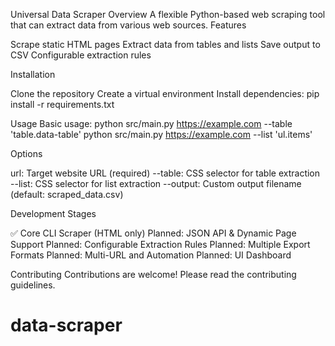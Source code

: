 Universal Data Scraper
Overview
A flexible Python-based web scraping tool that can extract data from various web sources.
Features

Scrape static HTML pages
Extract data from tables and lists
Save output to CSV
Configurable extraction rules

Installation

Clone the repository
Create a virtual environment
Install dependencies:
pip install -r requirements.txt

Usage
Basic usage:
python src/main.py https://example.com --table 'table.data-table'
python src/main.py https://example.com --list 'ul.items'

Options

url: Target website URL (required)
--table: CSS selector for table extraction
--list: CSS selector for list extraction
--output: Custom output filename (default: scraped_data.csv)

Development Stages

✅ Core CLI Scraper (HTML only)
Planned: JSON API & Dynamic Page Support
Planned: Configurable Extraction Rules
Planned: Multiple Export Formats
Planned: Multi-URL and Automation
Planned: UI Dashboard

Contributing
Contributions are welcome! Please read the contributing guidelines.

# data-scraper
